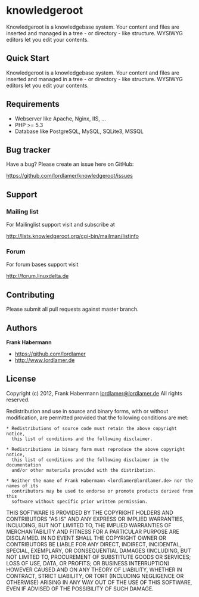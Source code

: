 knowledgeroot
=============

Knowledgeroot is a knowledgebase system. Your content and files are inserted and managed in a tree - or directory - like structure.
WYSIWYG editors let you edit your contents.

Quick Start
-----------

Knowledgeroot is a knowledgebase system. Your content and files are inserted and managed in a tree - or directory - like structure.
WYSIWYG editors let you edit your contents.

Requirements
------------

+ Webserver like Apache, Nginx, IIS, ...
+ PHP >= 5.3
+ Database like PostgreSQL, MySQL, SQLite3, MSSQL

Bug tracker
-----------
Have a bug? Please create an issue here on GitHub:

https://github.com/lordlamer/knowledgeroot/issues

Support
---------

### Mailing list
For Mailinglist support visit and subscribe at

http://lists.knowledgeroot.org/cgi-bin/mailman/listinfo

### Forum
For forum bases support visit

http://forum.linuxdelta.de

Contributing
------------

Please submit all pull requests against master branch.

Authors
-------

**Frank Habermann**

+ https://github.com/lordlamer
+ http://www.lordlamer.de

License
-------
Copyright (c) 2012, Frank Habermann <lordlamer@lordlamer.de>
All rights reserved.

Redistribution and use in source and binary forms, with or without modification,
are permitted provided that the following conditions are met:

    * Redistributions of source code must retain the above copyright notice,
      this list of conditions and the following disclaimer.

    * Redistributions in binary form must reproduce the above copyright notice,
      this list of conditions and the following disclaimer in the documentation
      and/or other materials provided with the distribution.

    * Neither the name of Frank Habermann <lordlamer@lordlamer.de> nor the names of its
      contributors may be used to endorse or promote products derived from this
      software without specific prior written permission.

THIS SOFTWARE IS PROVIDED BY THE COPYRIGHT HOLDERS AND CONTRIBUTORS "AS IS" AND
ANY EXPRESS OR IMPLIED WARRANTIES, INCLUDING, BUT NOT LIMITED TO, THE IMPLIED
WARRANTIES OF MERCHANTABILITY AND FITNESS FOR A PARTICULAR PURPOSE ARE
DISCLAIMED. IN NO EVENT SHALL THE COPYRIGHT OWNER OR CONTRIBUTORS BE LIABLE FOR
ANY DIRECT, INDIRECT, INCIDENTAL, SPECIAL, EXEMPLARY, OR CONSEQUENTIAL DAMAGES
(INCLUDING, BUT NOT LIMITED TO, PROCUREMENT OF SUBSTITUTE GOODS OR SERVICES;
LOSS OF USE, DATA, OR PROFITS; OR BUSINESS INTERRUPTION) HOWEVER CAUSED AND ON
ANY THEORY OF LIABILITY, WHETHER IN CONTRACT, STRICT LIABILITY, OR TORT
(INCLUDING NEGLIGENCE OR OTHERWISE) ARISING IN ANY WAY OUT OF THE USE OF THIS
SOFTWARE, EVEN IF ADVISED OF THE POSSIBILITY OF SUCH DAMAGE.